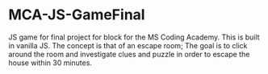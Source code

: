 # MCA-JS-GameFinal
JS game for final project for block for the MS Coding Academy.  This is built in vanilla JS.  The concept is that of an escape room;  The goal is to click around the room and investigate clues and puzzle in order to escape the house within 30 minutes.  
